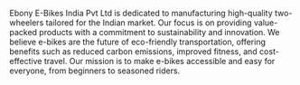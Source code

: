 Ebony E-Bikes India Pvt Ltd is dedicated to 
                    manufacturing high-quality two-wheelers tailored for the Indian market.
                    Our focus is on providing value-packed products with a commitment to sustainability and innovation.
                    We believe e-bikes are the future of eco-friendly transportation, offering benefits 
                    such as reduced carbon emissions, improved fitness, 
                    and cost-effective travel. Our mission is to make e-bikes accessible and easy for everyone, 
                    from beginners to seasoned riders.